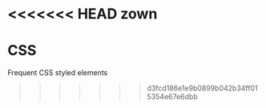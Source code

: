 <<<<<<< HEAD
zown
=======
# CSS
Frequent CSS styled elements
>>>>>>> d3fcd186e1e9b0899b042b34ff015354e67e6dbb
